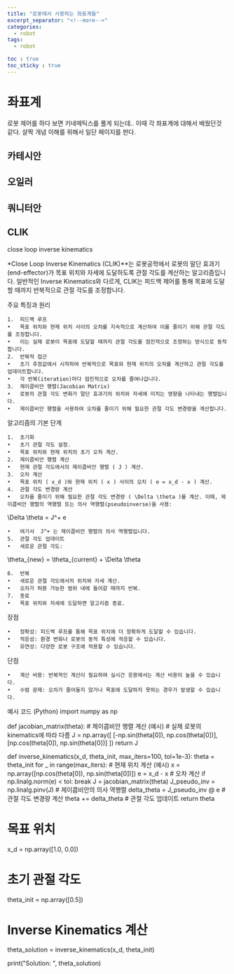```yaml
---
title: "로봇에서 사용하는 좌표계들"
excerpt_separator: "<!--more-->"
categories:
  - robot
tags:
  - robot

toc : true
toc_sticky : true
---
```


# 좌표계
로봇 제어를 하다 보면 키네메틱스를 풀게 되는데..
이때 각 좌표계에 대해서 배웠던것 같다.
살짝 개념 이해를 위해서 일단 페이지를 판다. 

## 카테시안

## 오일러

## 쿼니터안

## CLIK
close loop inverse kinematics  

*Close Loop Inverse Kinematics (CLIK)**는 로봇공학에서 로봇의 말단 효과기(end-effector)가 목표 위치와 자세에 도달하도록 관절 각도를 계산하는 알고리즘입니다. 일반적인 Inverse Kinematics와 다르게, CLIK는 피드백 제어를 통해 목표에 도달할 때까지 반복적으로 관절 각도를 조정합니다.

주요 특징과 원리

	1.	피드백 루프
	•	목표 위치와 현재 위치 사이의 오차를 지속적으로 계산하여 이를 줄이기 위해 관절 각도를 조정합니다.
	•	이는 실제 로봇이 목표에 도달할 때까지 관절 각도를 점진적으로 조정하는 방식으로 동작합니다.
	2.	반복적 접근
	•	초기 추정값에서 시작하여 반복적으로 목표와 현재 위치의 오차를 계산하고 관절 각도를 업데이트합니다.
	•	각 반복(iteration)마다 점진적으로 오차를 줄여나갑니다.
	3.	제이콥비안 행렬(Jacobian Matrix)
	•	로봇의 관절 각도 변화가 말단 효과기의 위치와 자세에 미치는 영향을 나타내는 행렬입니다.
	•	제이콥비안 행렬을 사용하여 오차를 줄이기 위해 필요한 관절 각도 변경량을 계산합니다.

알고리즘의 기본 단계

	1.	초기화
	•	초기 관절 각도 설정.
	•	목표 위치와 현재 위치의 초기 오차 계산.
	2.	제이콥비안 행렬 계산
	•	현재 관절 각도에서의 제이콥비안 행렬 ( J ) 계산.
	3.	오차 계산
	•	목표 위치 ( x_d )와 현재 위치 ( x ) 사이의 오차 ( e = x_d - x ) 계산.
	4.	관절 각도 변경량 계산
	•	오차를 줄이기 위해 필요한 관절 각도 변경량 ( \Delta \theta )를 계산. 이때, 제이콥비안 행렬의 역행렬 또는 의사 역행렬(pseudoinverse)을 사용:

\Delta \theta = J^+ e

	•	여기서  J^+ 는 제이콥비안 행렬의 의사 역행렬입니다.
	5.	관절 각도 업데이트
	•	새로운 관절 각도:

\theta_{new} = \theta_{current} + \Delta \theta

	6.	반복
	•	새로운 관절 각도에서의 위치와 자세 계산.
	•	오차가 허용 가능한 범위 내에 들어갈 때까지 반복.
	7.	종료
	•	목표 위치와 자세에 도달하면 알고리즘 종료.

장점

	•	정확성: 피드백 루프를 통해 목표 위치에 더 정확하게 도달할 수 있습니다.
	•	적응성: 환경 변화나 로봇의 동적 특성에 적응할 수 있습니다.
	•	유연성: 다양한 로봇 구조에 적용할 수 있습니다.

단점

	•	계산 비용: 반복적인 계산이 필요하여 실시간 응용에서는 계산 비용이 높을 수 있습니다.
	•	수렴 문제: 오차가 줄어들지 않거나 목표에 도달하지 못하는 경우가 발생할 수 있습니다.

예시 코드 (Python)
import numpy as np

def jacobian_matrix(theta):
    # 제이콥비안 행렬 계산 (예시)
    # 실제 로봇의 kinematics에 따라 다름
    J = np.array([
        [-np.sin(theta[0]), np.cos(theta[0])],
        [np.cos(theta[0]), np.sin(theta[0])]
    ])
    return J

def inverse_kinematics(x_d, theta_init, max_iters=100, tol=1e-3):
    theta = theta_init
    for _ in range(max_iters):
        # 현재 위치 계산 (예시)
        x = np.array([np.cos(theta[0]), np.sin(theta[0])])
        e = x_d - x  # 오차 계산
        if np.linalg.norm(e) < tol:
            break
        J = jacobian_matrix(theta)
        J_pseudo_inv = np.linalg.pinv(J)  # 제이콥비안의 의사 역행렬
        delta_theta = J_pseudo_inv @ e  # 관절 각도 변경량 계산
        theta += delta_theta  # 관절 각도 업데이트
    return theta

# 목표 위치
x_d = np.array([1.0, 0.0])

# 초기 관절 각도
theta_init = np.array([0.5])

# Inverse Kinematics 계산
theta_solution = inverse_kinematics(x_d, theta_init)

print("Solution: ", theta_solution)

